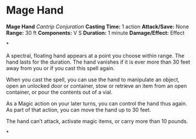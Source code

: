 # Mage Hand

**Mage Hand**
_Cantrip Conjuration_
**Casting Time:** 1 action
**Attack/Save:** None
**Range:** 30 ft
**Components:** V S
**Duration:** 1 minute
**Damage/Effect:** Effect

*<p>A spectral, floating hand appears at a point you choose within range. The hand lasts for the duration. The hand vanishes if it is ever more than 30 feet away from you or if you cast this spell again.

When you cast the spell, you can use the hand to manipulate an object, open an unlocked door or container, stow or retrieve an item from an open container, or pour the contents out of a vial.

As a Magic action on your later turns, you can control the hand thus again. As part of that action, you can move the hand up to 30 feet.

The hand can’t attack, activate magic items, or carry more than 10 pounds.</p>*